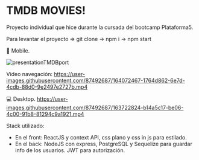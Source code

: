 <h1>TMDB MOVIES!</h1>

Proyecto individual que hice durante la cursada del bootcamp Plataforma5.

Para levantar el proyecto => git clone -> npm i -> npm start

📱️ Mobile.




![presentationTMDBport](https://user-images.githubusercontent.com/87492687/164351442-f01988fc-17a1-4df3-8558-6b06636aabfb.png)


Video navegación: https://user-images.githubusercontent.com/87492687/164072467-1764d862-6e7d-4cdb-88d0-9e2497e2727b.mp4
 
💻️ Desktop.
https://user-images.githubusercontent.com/87492687/163722824-b14a5c17-be06-4c00-91b8-81294c9a1921.mp4

Stack utilizado: 
 - En el front: ReactJS y context API, css plano y css in js para estilado.
 - En el back: NodeJS con express, PostgreSQL y Sequelize para guardar info de los usuarios. JWT para autorización.
